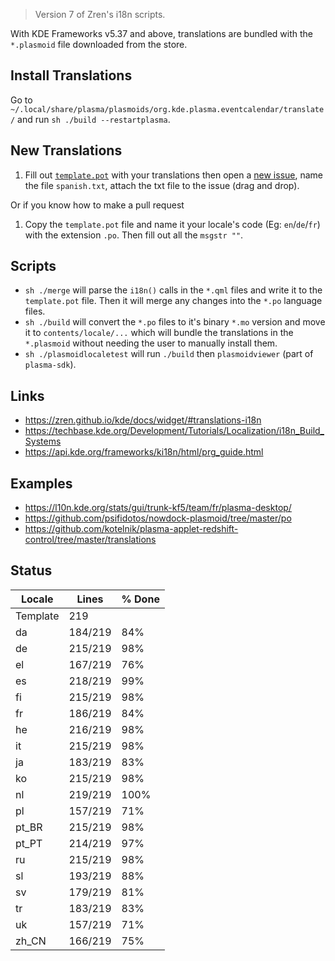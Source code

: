 > Version 7 of Zren's i18n scripts.

With KDE Frameworks v5.37 and above, translations are bundled with the `*.plasmoid` file downloaded from the store.

## Install Translations

Go to `~/.local/share/plasma/plasmoids/org.kde.plasma.eventcalendar/translate/` and run `sh ./build --restartplasma`.

## New Translations

1. Fill out [`template.pot`](template.pot) with your translations then open a [new issue](https://github.com/Zren/plasma-applet-eventcalendar/issues/new), name the file `spanish.txt`, attach the txt file to the issue (drag and drop).

Or if you know how to make a pull request

1. Copy the `template.pot` file and name it your locale's code (Eg: `en`/`de`/`fr`) with the extension `.po`. Then fill out all the `msgstr ""`.

## Scripts

* `sh ./merge` will parse the `i18n()` calls in the `*.qml` files and write it to the `template.pot` file. Then it will merge any changes into the `*.po` language files.
* `sh ./build` will convert the `*.po` files to it's binary `*.mo` version and move it to `contents/locale/...` which will bundle the translations in the `*.plasmoid` without needing the user to manually install them.
* `sh ./plasmoidlocaletest` will run `./build` then `plasmoidviewer` (part of `plasma-sdk`).

## Links

* https://zren.github.io/kde/docs/widget/#translations-i18n
* https://techbase.kde.org/Development/Tutorials/Localization/i18n_Build_Systems
* https://api.kde.org/frameworks/ki18n/html/prg_guide.html

## Examples

* https://l10n.kde.org/stats/gui/trunk-kf5/team/fr/plasma-desktop/
* https://github.com/psifidotos/nowdock-plasmoid/tree/master/po
* https://github.com/kotelnik/plasma-applet-redshift-control/tree/master/translations

## Status
|  Locale  |  Lines  | % Done|
|----------|---------|-------|
| Template |     219 |       |
| da       | 184/219 |   84% |
| de       | 215/219 |   98% |
| el       | 167/219 |   76% |
| es       | 218/219 |   99% |
| fi       | 215/219 |   98% |
| fr       | 186/219 |   84% |
| he       | 216/219 |   98% |
| it       | 215/219 |   98% |
| ja       | 183/219 |   83% |
| ko       | 215/219 |   98% |
| nl       | 219/219 |  100% |
| pl       | 157/219 |   71% |
| pt_BR    | 215/219 |   98% |
| pt_PT    | 214/219 |   97% |
| ru       | 215/219 |   98% |
| sl       | 193/219 |   88% |
| sv       | 179/219 |   81% |
| tr       | 183/219 |   83% |
| uk       | 157/219 |   71% |
| zh_CN    | 166/219 |   75% |
